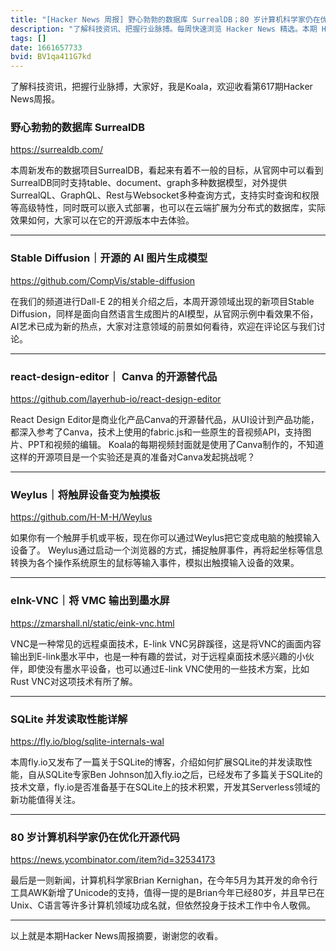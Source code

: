 ```yaml
---
title: "[Hacker News 周报] 野心勃勃的数据库 SurrealDB；80 岁计算机科学家仍在优化开源代码；将触屏设备变为触摸板"
description: "了解科技资讯、把握行业脉搏。每周快速浏览 Hacker News 精选。本期 Hacker Newsletter 地址：https://mailchi.mp/hackernewsletter/617"
tags: []
date: 1661657733
bvid: BV1qa411G7kd
---
```

了解科技资讯，把握行业脉搏，大家好，我是Koala，欢迎收看第617期Hacker News周报。

### 野心勃勃的数据库 SurrealDB
https://surrealdb.com/

本周新发布的数据项目SurrealDB，看起来有着不一般的目标，从官网中可以看到SurrealDB同时支持table、document、graph多种数据模型，对外提供SurrealQL、GraphQL、Rest与Websocket多种查询方式，支持实时查询和权限等高级特性，同时既可以嵌入式部署，也可以在云端扩展为分布式的数据库，实际效果如何，大家可以在它的开源版本中去体验。

---
### Stable Diffusion｜开源的 AI 图片生成模型
https://github.com/CompVis/stable-diffusion

在我们的频道进行Dall-E 2的相关介绍之后，本周开源领域出现的新项目Stable Diffusion，同样是面向自然语言生成图片的AI模型，从官网示例中看效果不俗，AI艺术已成为新的热点，大家对注意领域的前景如何看待，欢迎在评论区与我们讨论。

---

### react-design-editor｜ Canva 的开源替代品

https://github.com/layerhub-io/react-design-editor

React Design Editor是商业化产品Canva的开源替代品，从UI设计到产品功能，都深入参考了Canva，技术上使用的fabric.js和一些原生的音视频API，支持图片、PPT和视频的编辑。
Koala的每期视频封面就是使用了Canva制作的，不知道这样的开源项目是一个实验还是真的准备对Canva发起挑战呢？

---
### Weylus｜将触屏设备变为触摸板
https://github.com/H-M-H/Weylus

如果你有一个触屏手机或平板，现在你可以通过Weylus把它变成电脑的触摸输入设备了。
Weylus通过启动一个浏览器的方式，捕捉触屏事件，再将起坐标等信息转换为各个操作系统原生的鼠标等输入事件，模拟出触摸输入设备的效果。

---
### eInk-VNC｜将 VMC 输出到墨水屏
https://zmarshall.nl/static/eink-vnc.html

VNC是一种常见的远程桌面技术，E-link VNC另辟蹊径，这是将VNC的画面内容输出到E-link墨水平中，也是一种有趣的尝试，对于远程桌面技术感兴趣的小伙伴，即使没有墨水平设备，也可以通过E-link VNC使用的一些技术方案，比如Rust VNC对这项技术有所了解。

---
### SQLite 并发读取性能详解
https://fly.io/blog/sqlite-internals-wal

本周fly.io又发布了一篇关于SQLite的博客，介绍如何扩展SQLite的并发读取性能，自从SQLite专家Ben Johnson加入fly.io之后，已经发布了多篇关于SQLite的技术文章，fly.io是否准备基于在SQLite上的技术积累，开发其Serverless领域的新功能值得关注。

---
### 80 岁计算机科学家仍在优化开源代码
https://news.ycombinator.com/item?id=32534173

最后是一则新闻，计算机科学家Brian Kernighan，在今年5月为其开发的命令行工具AWK新增了Unicode的支持，值得一提的是Brian今年已经80岁，并且早已在Unix、C语言等许多计算机领域功成名就，但依然投身于技术工作中令人敬佩。

---

以上就是本期Hacker News周报摘要，谢谢您的收看。


